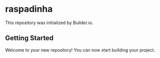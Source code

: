 # raspadinha

This repository was initialized by Builder.io.

## Getting Started

Welcome to your new repository! You can now start building your project.
